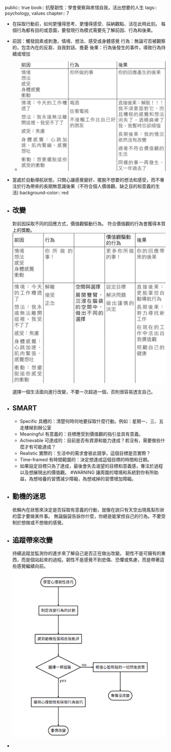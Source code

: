 public:: true
book:: 抗壓韌性：學會覺察與疼惜自我，活出想要的人生
tags:: psychology, values
chapter:: 7

- 在採取行動前，如何更懂得思考、更懂得感受、採納觀點、活在此時此刻。
  每個行為都有目的或意圖，要發現行為模式需要先了解前因、行為和後果。
- 前因：觸發因素或刺激，情境、想法、感受或身體感覺
  行為：無論可否被觀察的，包含內在的反芻、自我對話、擔憂
  後果：行為後發生的事件，導致行為持續或增加
	- ![image.png](../assets/image_1720441025294_0.png)
- 當處於自動導航狀態，只關心讓感覺變好、擺脫不想要的想法和感受，而不專注於行為帶來的長期無意識後果（不符合個人價值觀、缺乏目的和意義的生活)
  background-color:: red
- ## 改變
  對前因採取不同的回應方式，價值觀驅動行為。
  符合價值觀的行為會獲得本質上的獎勵。
  ![image.png](../assets/image_1720441129827_0.png) 
  
  選擇一個生活面向進行改變，不要一次超過一個，否則很容易透支自己。
- ## SMART
	- Specific 具體的：清楚何時何地要採取什麼行動。例如：星期一、三、五走樓梯到辦公室
	- Meaningful 有意義的：目標應受到價值觀的指引並具有意義。
	- Achievable 可達成的：目前是否有資源和能力達成？若沒有，需要做些什麼才有可能達成？
	- Realistic 實際的：生活中的需求會彼此競爭，這個目標是否實際？
	- Time-framed 有時間範圍的：決定想達成這個目標的時間和日期。
	- 如果設定目標只為了達成，最後會失去渴望的目標和意義感，專注於過程以及想展現出的價值觀。 #WARNING 
	  讓周圍的環境和系統對你有所助益，為想培養的習慣減少障礙，為想戒掉的習慣增加障礙。
- ## 動機的迷思
  依賴內在狀態來決定是否採取有意義的行動，就像在說只有天空出現鳯梨形狀的雲才要做某件事。
  無論腦袋告訴你什麼，你總是能掌控自己的行為。不要受制於想做或不想做的感覺。
- ## 追蹤帶來改變
  持續追蹤並監測你的進步來了解自己是否正在做出改變。
  韌性不是可擁有的東西，而是個站起來的過程。韌性不是感覺不到悲傷、恐懼或焦慮，而是帶著這些感覺繼續向前。
  ![image.png](../assets/image_1720441384618_0.png)
-